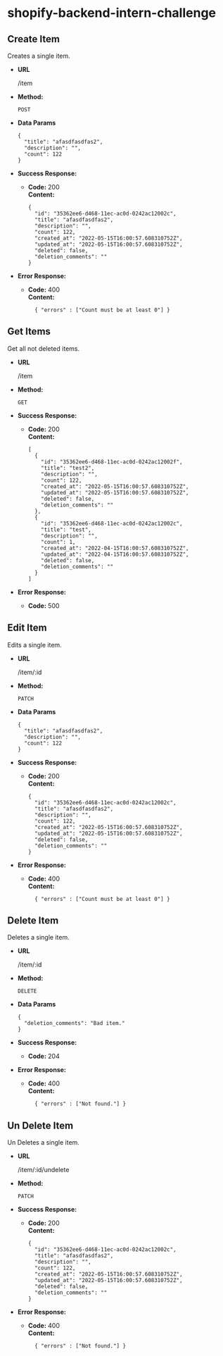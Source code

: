 # shopify-backend-intern-challenge

**Create Item**
----
  Creates a single item.

* **URL**

  /item

* **Method:**

  `POST`

* **Data Params**

  ```
  {
    "title": "afasdfasdfas2",
    "description": "",
    "count": 122
  }
  ```

* **Success Response:**

  * **Code:** 200 <br />
    **Content:** 
    ```
    {
      "id": "35362ee6-d468-11ec-ac0d-0242ac12002c",
      "title": "afasdfasdfas2",
      "description": "",
      "count": 122,
      "created_at": "2022-05-15T16:00:57.608310752Z",
      "updated_at": "2022-05-15T16:00:57.608310752Z",
      "deleted": false,
      "deletion_comments": ""
    }
    ```
 
* **Error Response:**

  * **Code:** 400 <br />
    **Content:** 
    ```
      { "errors" : ["Count must be at least 0"] }
    ```

**Get Items**
----
  Get all not deleted items.

* **URL**

  /item

* **Method:**

  `GET`

* **Success Response:**

  * **Code:** 200 <br />
    **Content:** 
    ```
    [
      {
        "id": "35362ee6-d468-11ec-ac0d-0242ac12002f",
        "title": "test2",
        "description": "",
        "count": 122,
        "created_at": "2022-05-15T16:00:57.608310752Z",
        "updated_at": "2022-05-15T16:00:57.608310752Z",
        "deleted": false,
        "deletion_comments": ""
      },
      {
        "id": "35362ee6-d468-11ec-ac0d-0242ac12002c",
        "title": "test",
        "description": "",
        "count": 1,
        "created_at": "2022-04-15T16:00:57.608310752Z",
        "updated_at": "2022-04-15T16:00:57.608310752Z",
        "deleted": false,
        "deletion_comments": ""
      }
    ]
    ```
 
* **Error Response:**

  * **Code:** 500 <br />


**Edit Item**
----
  Edits a single item.

* **URL**

  /item/:id

* **Method:**

  `PATCH`

* **Data Params**

  ```
  {
    "title": "afasdfasdfas2",
    "description": "",
    "count": 122
  }
  ```

* **Success Response:**

  * **Code:** 200 <br />
    **Content:** 
    ```
    {
      "id": "35362ee6-d468-11ec-ac0d-0242ac12002c",
      "title": "afasdfasdfas2",
      "description": "",
      "count": 122,
      "created_at": "2022-05-15T16:00:57.608310752Z",
      "updated_at": "2022-05-15T16:00:57.608310752Z",
      "deleted": false,
      "deletion_comments": ""
    }
    ```
 
* **Error Response:**

  * **Code:** 400 <br />
    **Content:** 
    ```
      { "errors" : ["Count must be at least 0"] }
    ```

**Delete Item**
----
  Deletes a single item.

* **URL**

  /item/:id

* **Method:**

  `DELETE`

* **Data Params**

  ```
  {
    "deletion_comments": "Bad item."
  }
  ```

* **Success Response:**

  * **Code:** 204 <br />
 
* **Error Response:**

  * **Code:** 400 <br />
    **Content:** 
    ```
      { "errors" : ["Not found."] }
    ```

**Un Delete Item**
----
  Un Deletes a single item.

* **URL**

  /item/:id/undelete

* **Method:**

  `PATCH`

* **Success Response:**

  * **Code:** 200 <br />
    **Content:** 
    ```
    {
      "id": "35362ee6-d468-11ec-ac0d-0242ac12002c",
      "title": "afasdfasdfas2",
      "description": "",
      "count": 122,
      "created_at": "2022-05-15T16:00:57.608310752Z",
      "updated_at": "2022-05-15T16:00:57.608310752Z",
      "deleted": false,
      "deletion_comments": ""
    }
    ```
 
* **Error Response:**

  * **Code:** 400 <br />
    **Content:** 
    ```
      { "errors" : ["Not found."] }
    ```
